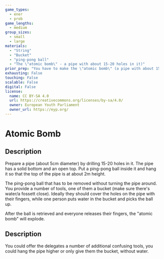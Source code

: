 ```yaml
---
game_types:
  - ener
  - prob
game_lengths:
  - medium
group_sizes:
  - small
  - large
materials:
  - "String"
  - "Bucket"
  - "ping-pong ball"
  - "The \"atomic bomb\" - a pipe with about 15-20 holes in it)"
prior_prep: "You have to make the \"atomic bomb\" (a pipe with about 15-20 holes in it) and hang it up high."
exhausting: False
touching: False
scalable: False
digital: False
license:
  name: CC BY-SA 4.0
  url: https://creativecommons.org/licenses/by-sa/4.0/
  owner: European Youth Parliament
  owner_url: https://eyp.org/
---
```

# Atomic Bomb

## Description
Prepare a pipe (about 5cm diameter) by drilling 15-20 holes in it. The pipe has a solid bottom and an open top. Put a ping-pong ball inside it and hang it so that the top of the pipe is at about 2m height.

The ping-pong ball that has to be removed without turning the pipe around. You provide a number of tools, one of them a bucket (make sure there's water/a fossett close). Ideally they should cover the holes on the pipe with their fingers, while one person puts water in the bucket and picks the ball up.

After the ball is retrieved and everyone releases their fingers, the "atomic bomb" will explode.

## Description
You could offer the delegates a number of additional confusing tools, you could hang the pipe higher or only give them the bucket, without water.

